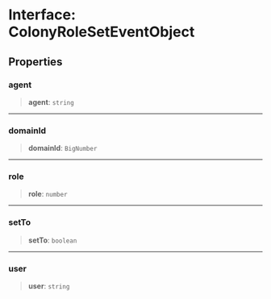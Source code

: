 # Interface: ColonyRoleSetEventObject

## Properties

### agent

> **agent**: `string`

***

### domainId

> **domainId**: `BigNumber`

***

### role

> **role**: `number`

***

### setTo

> **setTo**: `boolean`

***

### user

> **user**: `string`
